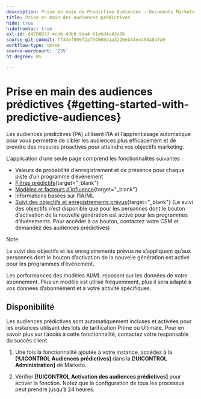 ```yaml
---
description: Prise en main de Predictive Audiences - Documents Marketo - Documentation du produit
title: Prise en main des audiences prédictives
hide: true
hidefromtoc: true
exl-id: d4780837-4cab-49b8-9aa4-61e6d4c43e8b
source-git-commit: ff34ef099f2af949602aa3220eb44e4494a6a7a9
workflow-type: tm+mt
source-wordcount: '235'
ht-degree: 0%

---
```


# Prise en main des audiences prédictives {#getting-started-with-predictive-audiences}

Les audiences prédictives (PA) utilisent l’IA et l’apprentissage automatique pour vous permettre de cibler les audiences plus efficacement et de prendre des mesures proactives pour atteindre vos objectifs marketing.

L’application d’une seule page comprend les fonctionnalités suivantes :

* Valeurs de probabilité d’enregistrement et de présence pour chaque piste d’un programme d’événement
* [Filtres prédictifs](/help/marketo/product-docs/core-marketo-concepts/predictive-audiences/predictive-filters.md){target=&quot;_blank&quot;}
* [Modèles et facteurs d’influence](/help/marketo/product-docs/core-marketo-concepts/predictive-audiences/models-and-insights.md){target=&quot;_blank&quot;}
* Informations basées sur l’IA/ML
* [Suivi des objectifs et enregistrements prévus](/help/marketo/product-docs/core-marketo-concepts/predictive-audiences/understanding-goal-tracking-and-projected-registrations.md){target=&quot;_blank&quot;} (Le suivi des objectifs n’est disponible que pour les personnes dont le bouton d’activation de la nouvelle génération est activé pour les programmes d’événements. Pour accéder à ce bouton, contactez votre CSM et demandez des audiences prédictives)

>[!NOTE]
>
>Le suivi des objectifs et les enregistrements prévus ne s’appliquent qu’aux personnes dont le bouton d’activation de la nouvelle génération est activé pour les programmes d’événement.

Les performances des modèles AI/ML reposent sur les données de votre abonnement. Plus un modèle est utilisé fréquemment, plus il sera adapté à vos données d’abonnement et à votre activité spécifiques.

## Disponibilité

Les audiences prédictives sont automatiquement incluses et activées pour les instances utilisant des lots de tarification Prime ou Ultimate. Pour en savoir plus sur l’accès à cette fonctionnalité, contactez votre responsable du succès client.

1. Une fois la fonctionnalité ajoutée à votre instance, accédez à la **[!UICONTROL Audiences prédictives]** dans la **[!UICONTROL Administration]** de Marketo.

1. Vérifier **[!UICONTROL Activation des audiences prédictives]** pour activer la fonction. Notez que la configuration de tous les processus peut prendre jusqu’à 24 heures.

